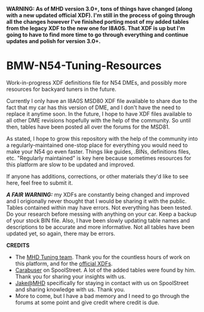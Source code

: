 **WARNING: As of MHD version 3.0+, tons of things have changed (along with a new updated official XDF). I'm still in the process of going through all the changes however I've finished porting most of my added tables from the legacy XDF to the new one for I8A0S. That XDF is up but I'm going to have to find more time to go through everything and continue updates and polish for version 3.0+.**

# BMW-N54-Tuning-Resources
Work-in-progress XDF definitions file for N54 DMEs, and possibly more resources for backyard tuners in the future.

Currently I only have an I8A0S MSD80 XDF file available to share due to the fact that my car has this version of DME, and I don't have the need to replace it anytime soon. In the future, I hope to have XDF files available to all other DME revisions hopefully with the help of the community. So until then, tables have been posted all over the forums for the MSD81.

As stated, I hope to grow this repository with the help of the community into a regularly-maintained one-stop place for everything you would need to make your N54 go even faster. Things like guides, .BINs, definitions files, etc. "Regularly maintained" is key here because sometimes resources for this platform are slow to be updated and improved.

If anyone has additions, corrections, or other materials they'd like to see here, feel free to submit it.

***A FAIR WARNING:*** my XDFs are constantly being changed and improved and I origionally never thought that I would be sharing it with the public. Tables contained within may have errors. Not everything has been tested. Do your research before messing with anything on your car. Keep a backup of your stock BIN file. Also, I have been slowly updating table names and descriptions to be accurate and more informative. Not all tables have been updated yet, so again, there may be errors.

**CREDITS**
* The [MHD Tuning team](https://mhdtuning.com/). Thank you for the countless hours of work on this platform, and for the [official XDFs](https://github.com/dmacpro91/BMW-XDFs).
* [Carabuser](https://www.spoolstreet.com/members/carabuser.4301/) on SpoolStreet. A lot of the added tables were found by him. Thank you for sharing your insights with us.
* [Jake@MHD](https://www.spoolstreet.com/members/jake-mhd.207/) specifically for staying in contact with us on SpoolStreet and sharing knowledge with us. Thank you.
* More to come, but I have a bad memory and I need to go through the forums at some point and give credit where credit is due.
